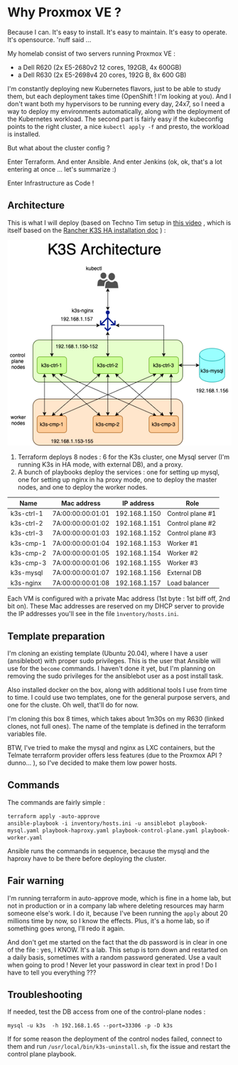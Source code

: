 # Why Proxmox VE ? 
 
Because I can. It's easy to install. It's easy to maintain. It's easy to operate. It's opensource. 'nuff said ... 

My homelab consist of two servers running Proxmox VE :
- a Dell R620 (2x E5-2680v2 12 cores, 192GB, 4x 600GB) 
- a Dell R630 (2x E5-2698v4 20 cores, 192G B, 8x 600 GB)

I'm constantly deploying new Kubernetes flavors, just to be able to study them, but each deployment takes time (OpenShift ! I'm looking at you). And I don't want both my hypervisors to be running every day, 24x7, so I need a way to deploy my environments automatically, along with the deployment of the Kubernetes workload. The second part is fairly easy if the kubeconfig points to the right cluster, a nice `kubectl apply -f` and presto, the workload is installed.

But what about the cluster config ?

Enter Terraform.  And enter Ansible. And enter Jenkins (ok, ok, that's a lot entering at once ... let's summarize :)

Enter Infrastructure as Code !

## Architecture
This is what I will deploy (based on Techno Tim setup in [this video](https://www.youtube.com/watch?v=UoOcLXfa8EU) , which is itself based on the [Rancher K3S HA installation doc](https://rancher.com/docs/k3s/latest/en/installation/ha/) ) : 

![architecture](./k3s-architecture.png)

1. Terraform deploys 8 nodes : 6 for the K3s cluster, one Mysql server (I'm running K3s in HA mode, with external DB), and a proxy. 
2. A bunch of playbooks deploy the services : one for setting up mysql, one for setting up nginx in ha proxy mode, one to deploy the master nodes, and one to deploy the worker nodes. 

| Name | Mac address | IP address | Role |
|------|-------------|------------|------|
| k3s-ctrl-1 | 7A:00:00:00:01:01 | 192.168.1.150 | Control plane #1 |
| k3s-ctrl-2 | 7A:00:00:00:01:02 | 192.168.1.151 | Control plane #2 |
| k3s-ctrl-3 | 7A:00:00:00:01:03 | 192.168.1.152 | Control plane #3 |
| k3s-cmp-1 | 7A:00:00:00:01:04 | 192.168.1.153 | Worker #1 |
| k3s-cmp-2 | 7A:00:00:00:01:05 | 192.168.1.154 | Worker #2 |
| k3s-cmp-3 | 7A:00:00:00:01:06 | 192.168.1.155 | Worker #3 |
| k3s-mysql | 7A:00:00:00:01:07 | 192.168.1.156 | External DB |
| k3s-nginx | 7A:00:00:00:01:08 | 192.168.1.157 | Load balancer |

Each VM is configured with a private Mac address (1st byte : 1st biff off, 2nd bit on). These Mac addresses are reserved on my DHCP server to provide the IP addresses you'll see in the file ```ìnventory/hosts.ini```.

## Template preparation

I'm cloning an existing template (Ubuntu 20.04), where I have a user (ansiblebot) with proper sudo privileges. This is the user that Ansible will use for the ```become``` commands. I haven't done it yet, but I'm planning on removing the sudo privileges for the ansiblebot user as a post install task.

Also installed docker on the box, along with additional tools I use from time to time. I could use two templates, one for the general purpose servers, and one for the cluste. Oh well, that'll do for now. 

I'm cloning this box 8 times, which takes about 1m30s on my R630 (linked clones, not full ones). The name of the template is defined in the terraform variables file. 


BTW, I've tried to make the mysql and nginx as LXC containers, but the Telmate terraform provider offers less features (due to the Proxmox API ? dunno... ), so I've decided to make them low power hosts. 

## Commands
The commands are fairly simple :

```
terraform apply -auto-approve
ansible-playbook -i inventory/hosts.ini -u ansiblebot playbook-mysql.yaml playbook-haproxy.yaml playbook-control-plane.yaml playbook-worker.yaml
```

Ansible runs the commands in sequence, because the mysql and the haproxy have to be there before deploying the cluster.

## Fair warning

I'm running terraform in auto-approve mode, which is fine in a home lab, but not in production or in a company lab where deleting resources may harm someone else's work. I do it, because I've been running the `apply` about 20 millions time by now, so I know the effects. Plus, it's a home lab, so if something goes wrong, I'll redo it again. 

And don't get me started on the fact that the db password is in clear in one of the file : yes, I KNOW. It's a lab. This setup is torn down and restarted on a daily basis, sometimes with a random password generated. Use a vault when going to prod ! Never let your password in clear text in prod ! Do I have to tell you everything ???

## Troubleshooting
If needed, test the DB access from one of the control-plane nodes : 
```
mysql -u k3s  -h 192.168.1.65 --port=33306 -p -D k3s
```

If for some reason the deployment of the control nodes failed, connect to them and run ```/usr/local/bin/k3s-uninstall.sh```, fix the issue and restart the control plane playbook. 

